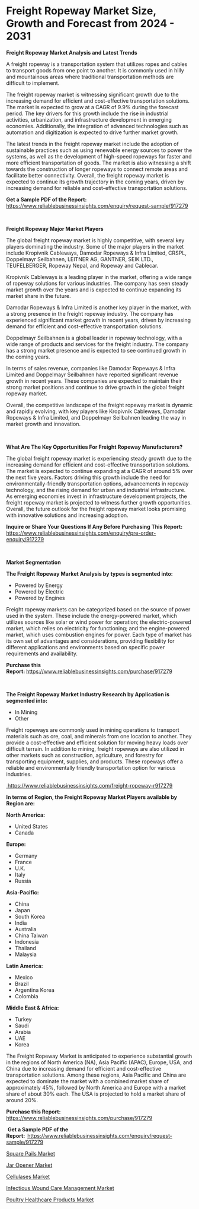 <p><h1>Freight Ropeway Market Size, Growth and Forecast from 2024 - 2031</h1></p><p><strong>Freight Ropeway Market Analysis and Latest Trends</strong></p>
<p><p>A freight ropeway is a transportation system that utilizes ropes and cables to transport goods from one point to another. It is commonly used in hilly and mountainous areas where traditional transportation methods are difficult to implement.</p><p>The freight ropeway market is witnessing significant growth due to the increasing demand for efficient and cost-effective transportation solutions. The market is expected to grow at a CAGR of 9.9% during the forecast period. The key drivers for this growth include the rise in industrial activities, urbanization, and infrastructure development in emerging economies. Additionally, the integration of advanced technologies such as automation and digitization is expected to drive further market growth.</p><p>The latest trends in the freight ropeway market include the adoption of sustainable practices such as using renewable energy sources to power the systems, as well as the development of high-speed ropeways for faster and more efficient transportation of goods. The market is also witnessing a shift towards the construction of longer ropeways to connect remote areas and facilitate better connectivity. Overall, the freight ropeway market is expected to continue its growth trajectory in the coming years, driven by increasing demand for reliable and cost-effective transportation solutions.</p></p>
<p><strong>Get a Sample PDF of the Report:&nbsp;</strong> <a href="https://www.reliablebusinessinsights.com/enquiry/request-sample/917279">https://www.reliablebusinessinsights.com/enquiry/request-sample/917279</a></p>
<p>&nbsp;</p>
<p><strong>Freight Ropeway Major Market Players</strong></p>
<p><p>The global freight ropeway market is highly competitive, with several key players dominating the industry. Some of the major players in the market include Kropivnik Cableways, Damodar Ropeways & Infra Limited, CRSPL, Doppelmayr Seilbahnen, LEITNER AG, GANTNER, SEIK LTD., TEUFELBERGER, Ropeway Nepal, and Ropeway and Cablecar.</p><p>Kropivnik Cableways is a leading player in the market, offering a wide range of ropeway solutions for various industries. The company has seen steady market growth over the years and is expected to continue expanding its market share in the future.</p><p>Damodar Ropeways & Infra Limited is another key player in the market, with a strong presence in the freight ropeway industry. The company has experienced significant market growth in recent years, driven by increasing demand for efficient and cost-effective transportation solutions.</p><p>Doppelmayr Seilbahnen is a global leader in ropeway technology, with a wide range of products and services for the freight industry. The company has a strong market presence and is expected to see continued growth in the coming years.</p><p>In terms of sales revenue, companies like Damodar Ropeways & Infra Limited and Doppelmayr Seilbahnen have reported significant revenue growth in recent years. These companies are expected to maintain their strong market positions and continue to drive growth in the global freight ropeway market.</p><p>Overall, the competitive landscape of the freight ropeway market is dynamic and rapidly evolving, with key players like Kropivnik Cableways, Damodar Ropeways & Infra Limited, and Doppelmayr Seilbahnen leading the way in market growth and innovation.</p></p>
<p>&nbsp;</p>
<p><strong>What Are The Key Opportunities For Freight Ropeway Manufacturers?</strong></p>
<p><p>The global freight ropeway market is experiencing steady growth due to the increasing demand for efficient and cost-effective transportation solutions. The market is expected to continue expanding at a CAGR of around 5% over the next five years. Factors driving this growth include the need for environmentally-friendly transportation options, advancements in ropeway technology, and the rising demand for urban and industrial infrastructure. As emerging economies invest in infrastructure development projects, the freight ropeway market is projected to witness further growth opportunities. Overall, the future outlook for the freight ropeway market looks promising with innovative solutions and increasing adoption.</p></p>
<p><strong>Inquire or Share Your Questions If Any Before Purchasing This Report:</strong> <a href="https://www.reliablebusinessinsights.com/enquiry/pre-order-enquiry/917279">https://www.reliablebusinessinsights.com/enquiry/pre-order-enquiry/917279</a></p>
<p>&nbsp;</p>
<p><strong>Market Segmentation</strong></p>
<p><strong>The Freight Ropeway Market Analysis by types is segmented into:</strong></p>
<p><ul><li>Powered by Energy</li><li>Powered by Electric</li><li>Powered by Engines</li></ul></p>
<p><p>Freight ropeway markets can be categorized based on the source of power used in the system. These include the energy-powered market, which utilizes sources like solar or wind power for operation; the electric-powered market, which relies on electricity for functioning; and the engine-powered market, which uses combustion engines for power. Each type of market has its own set of advantages and considerations, providing flexibility for different applications and environments based on specific power requirements and availability.</p></p>
<p><strong>Purchase this Report:&nbsp;</strong><a href="https://www.reliablebusinessinsights.com/purchase/917279">https://www.reliablebusinessinsights.com/purchase/917279</a></p>
<p>&nbsp;</p>
<p><strong>The Freight Ropeway Market Industry Research by Application is segmented into:</strong></p>
<p><ul><li>In Mining</li><li>Other</li></ul></p>
<p><p>Freight ropeways are commonly used in mining operations to transport materials such as ore, coal, and minerals from one location to another. They provide a cost-effective and efficient solution for moving heavy loads over difficult terrain. In addition to mining, freight ropeways are also utilized in other markets such as construction, agriculture, and forestry for transporting equipment, supplies, and products. These ropeways offer a reliable and environmentally friendly transportation option for various industries.</p></p>
<p><a href="https://www.reliablebusinessinsights.com/freight-ropeway-r917279">&nbsp;https://www.reliablebusinessinsights.com/freight-ropeway-r917279</a></p>
<p><strong>In terms of Region, the Freight Ropeway Market Players available by Region are:</strong></p>
<p>
    <p> <strong> North America: </strong>
        <ul>
            <li>United States</li>
            <li>Canada</li>
        </ul>
        </p> 
    <p> <strong> Europe: </strong>
        <ul>
            <li>Germany</li>
            <li>France</li>
            <li>U.K.</li>
            <li>Italy</li>
            <li>Russia</li>
        </ul>
        </p> 
    <p> <strong> Asia-Pacific: </strong>
        <ul>
            <li>China</li>
            <li>Japan</li>
            <li>South Korea</li>
            <li>India</li>
            <li>Australia</li>
            <li>China Taiwan</li>
            <li>Indonesia</li>
            <li>Thailand</li>
            <li>Malaysia</li>
        </ul>
        </p> 
    <p> <strong> Latin America: </strong>
        <ul>
            <li>Mexico</li>
            <li>Brazil</li>
            <li>Argentina Korea</li>
            <li>Colombia</li>
        </ul>
        </p> 
    <p> <strong> Middle East & Africa: </strong>
        <ul>
            <li>Turkey</li>
            <li>Saudi</li>
            <li>Arabia</li>
            <li>UAE</li>
            <li>Korea</li>
        </ul>
    </p>
    </p>
<p><p>The Freight Ropeway Market is anticipated to experience substantial growth in the regions of North America (NA), Asia Pacific (APAC), Europe, USA, and China due to increasing demand for efficient and cost-effective transportation solutions. Among these regions, Asia Pacific and China are expected to dominate the market with a combined market share of approximately 45%, followed by North America and Europe with a market share of about 30% each. The USA is projected to hold a market share of around 20%.</p></p>
<p><strong>Purchase this Report: </strong><a href="https://www.reliablebusinessinsights.com/purchase/917279">https://www.reliablebusinessinsights.com/purchase/917279</a></p>
<p>&nbsp;<strong>Get a Sample PDF of the Report:&nbsp;&nbsp;</strong><a href="https://www.reliablebusinessinsights.com/enquiry/request-sample/917279">https://www.reliablebusinessinsights.com/enquiry/request-sample/917279</a></p>
<p><strong></strong></p>
<p><p><a href="https://www.linkedin.com/pulse/square-pails-market-analysis-report-global-insights-region-7fmdf?trackingId=nLHw%2BfA4SlOQyj%2BNgzXqyQ%3D%3D">Square Pails Market</a></p><p><a href="https://www.linkedin.com/pulse/jar-opener-market-size-share-analysis-growth-trends-forecast-otp4e?trackingId=ZVlxBEX5SZCfPXMeWYB2Ww%3D%3D">Jar Opener Market</a></p><p><a href="https://www.linkedin.com/pulse/future-trends-global-cellulases-market-insights-analysis-from-gbdjf?trackingId=vsztybPRTuuhH%2Bjtruy1Tg%3D%3D">Cellulases Market</a></p><p><a href="https://github.com/brendafegmorris532/Market-Research-Report-List-2/blob/main/infectious-wound-care-management-market.md">Infectious Wound Care Management Market</a></p><p><a href="https://github.com/angelajermaine/Market-Research-Report-List-4/blob/main/poultry-healthcare-products-market.md">Poultry Healthcare Products Market</a></p></p>